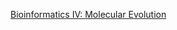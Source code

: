 [Bioinformatics IV: Molecular Evolution](https://www.coursera.org/learn/molecular-evolution?specialization=bioinformatics)